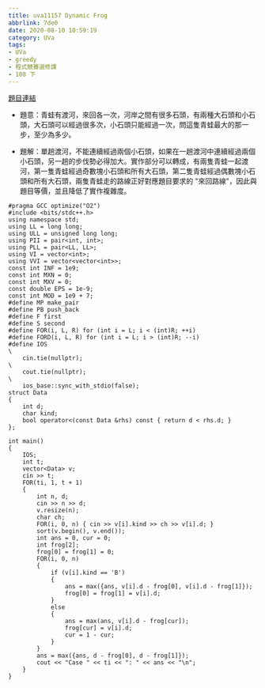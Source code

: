 ```yaml
---
title: uva11157 Dynamic Frog
abbrlink: 7de0
date: 2020-08-10 10:59:19
category: UVa
tags:
- UVa
- greedy
- 程式競賽選修課
- 108 下
---
```

[題目連結](https://onlinejudge.org/index.php?option=com_onlinejudge&Itemid=8&page=show_problem&problem=2098)
* 題意：青蛙有渡河，來回各一次，河岸之間有很多石頭，有兩種大石頭和小石頭，大石頭可以經過很多次，小石頭只能經過一次，問這隻青蛙最大的那一步，至少為多少。
<!-- more -->
* 題解：單趟渡河，不能連續經過兩個小石頭，如果在一趟渡河中連續經過兩個小石頭，另一趟的步伐勢必得加大。實作部分可以轉成，有兩隻青蛙一起渡河，第一隻青蛙經過奇數塊小石頭和所有大石頭，第二隻青蛙經過偶數塊小石頭和所有大石頭，兩隻青蛙走的路線正好對應題目要求的 "來回路線"，因此與題目等價，並且降低了實作複雜度。
```cpp=
#pragma GCC optimize("O2")
#include <bits/stdc++.h>
using namespace std;
using LL = long long;
using ULL = unsigned long long;
using PII = pair<int, int>;
using PLL = pair<LL, LL>;
using VI = vector<int>;
using VVI = vector<vector<int>>;
const int INF = 1e9;
const int MXN = 0;
const int MXV = 0;
const double EPS = 1e-9;
const int MOD = 1e9 + 7;
#define MP make_pair
#define PB push_back
#define F first
#define S second
#define FOR(i, L, R) for (int i = L; i < (int)R; ++i)
#define FORD(i, L, R) for (int i = L; i > (int)R; --i)
#define IOS                                                                    \
    cin.tie(nullptr);                                                          \
    cout.tie(nullptr);                                                         \
    ios_base::sync_with_stdio(false);
struct Data
{
    int d;
    char kind;
    bool operator<(const Data &rhs) const { return d < rhs.d; }
};

int main()
{
    IOS;
    int t;
    vector<Data> v;
    cin >> t;
    FOR(ti, 1, t + 1)
    {
        int n, d;
        cin >> n >> d;
        v.resize(n);
        char ch;
        FOR(i, 0, n) { cin >> v[i].kind >> ch >> v[i].d; }
        sort(v.begin(), v.end());
        int ans = 0, cur = 0;
        int frog[2];
        frog[0] = frog[1] = 0;
        FOR(i, 0, n)
        {
            if (v[i].kind == 'B')
            {
                ans = max({ans, v[i].d - frog[0], v[i].d - frog[1]});
                frog[0] = frog[1] = v[i].d;
            }
            else
            {
                ans = max(ans, v[i].d - frog[cur]);
                frog[cur] = v[i].d;
                cur = 1 - cur;
            }
        }
        ans = max({ans, d - frog[0], d - frog[1]});
        cout << "Case " << ti << ": " << ans << "\n";
    }
}
```